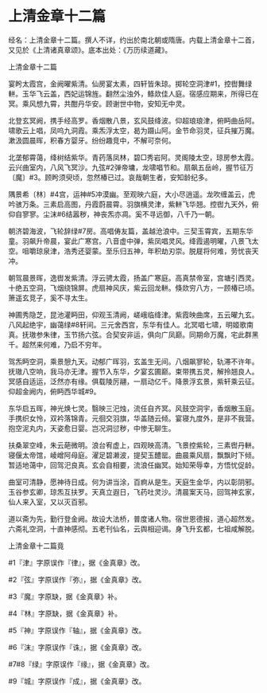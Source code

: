 # 上清金章十二篇

经名：上清金章十二篇。撰人不详，约出於南北朝或隋唐。内载上清金章十二首，又见於《上清诸真章颂》。底本出处：《万历续道藏》。

上清金章十二篇

宴盻太霞宫，金阙曜紫清。仙房宴太素，四轩皆朱琼。掷轮空洞津#1，控辔舞绿軿。玉华飞云盖，西妃运锦旌。翻然尘浊外，鲦欻佳人庭。宿感应期来，所得已在冥。乘风想九霄，共酣丹华安。顾谢世中物，安知无中灵。

北登玄冥阙，携手经高罗。香烟散八景，玄风鼓绛波。仰超琅琅津，俯眄曲岳阿。啸歌云上唱，凤呜九洞霞。乘炁浮太空，曷为蹑山阿。金节命羽灵，征兵摧万魔。漱汲圆晨晖，积春方婴牙。纷纷趣竞中，不解可奈何。

北垄郁霄蔼，绛树结紫华。青药落凤林，碧□秀岩阿。灵阁陵太空，琼房参太霞。云兴曲室内，八风飞冥沙。九弦#2弹帝墉，龙啸唱节和。扇飙五岳岭，握节征万〔魔〕#3。顾盻须臾顷，忽然椿已过。哀哉朝生者，安知龄纪多。

隅景希〔林〕#4宫，运神#5冲漠幽。至观映六庭，大小尽逍遥。龙吹缠盖云，虎吟骇万条。三素启高图，丹霞蔚晨霄。羽旗横灵津，紫軿飞华翘。控辔九天外，俯仰自寥寥。尘沫#6结嚣秽，神丧炁亦凋。奚不寻远御，八千乃一朝。

朝济碧海波，飞轮辞绿#7房。高唱俦友篇，盖越沧浪中。三契玉霄宾，五期东华童。羽飙升帝晨，宴此广寒宫。八音虚中弹，紫凤唱灵风。绛霞遏明曜，八景飞太空。咀嚼琼泉津，浩秀还婴蒙。至乐归五神，年积劫刃崇。脱屣将何难，劳忧丧天冲。

朝驾晨景晖，逸辔发紫清。浮云骋太霞，扬盖广寒庭。高真禁帝室，宫塘引西灵。十绝五空洞，飞烟绕锦屏。虎扇神风庆，紫云回龙軿。倏欻穷八方，一顾椿已顷。箫遥玄竞子，奚不寻太生。

神圃秀隐芝，昆池灌眄田，仰观玉清阙，嵯峨临绛津。紫霞映曲席，五云曜九玄。八风起绝宇，幽蔼绿#8轩间。三元舍西宫，东华有佳人。北冥唱七啸，明姬歌南真。抚璈参朱律，玉节扬六弦。合契安非运，俱向广凤巅。同期命万魔，宅此群黑千。超然来何难，乃启不穷年。

驾炁眄空洞，乘景憩九天。动郁广晖羽，玄盖生无间。八烟飙寥轮，轨滞不许年。抚璈八空响，我马亦无津。握节入东华，夕宴玄圃巅。束带携五灵，解拎翘良人。冥感自适运，泛然亦有缘。俱载陵厉翮，一扇动亿千。降景浮玄景，紫轩乘云征。仰超金阙内，俯眄西华城#9。

东华启五晖，神光焕七灵。翳映三汜烛，流任自齐冥。风鼓空洞宇，香烟散玉庭。手携织女怜，双衿落锦青。元徊交羽旗，华盖随云倾。宴寝九度外，是非不我营。抱空泥丸内，天姿愈日婴。岂况洞愆秽，中惨无聊生。

扶桑翠空峰，朱云葩微明。浪台宥虚上，四观映高清。飞景控紫轮，三素辔丹軿。寝偃太帝馆，崚嶒阿母庭。濯足碧濑波，提契玉醴罂。曲晨乘风扇，飘飘时下倾。暂适地蔼中，回驾汜良真。玄会自相要，流浪任幽冥。始知荣辱幸，方悟忧促龄。

曲室可清静，愿神待日成。何为讲当涂，百痾从是生。天庭生金华，内以彰阴邪。玉谷参玄卿，琼炁互扶罗。天真立遐日，飞药吐灵沙。清晨案天马，回驾神玄家，仙人来入室，又以灭百邪。

道以斋为先，勤行登金阙。故设大法桥，普度诸人物。宿世恩德报，道心超然发。六斋礼空洞，十直神感彻。五老刊仙名，云舆相迎谒。身飞升玄都，七祖咸解脱。

上清金章十二篇竟

#1『津』字原误作『律』，据《金真章》改。

#2『弦』字原误作『弥』，据《金真章》改。

#3『魔』字原缺，据《金真章》补。

#4『林』字原缺，据《金真章》补。

#5『神』字原误作『轴』，据《金真章》改。

#6『沫』字原误作『诛』，据《金真章》改。

#7#8『绿』字原误作『缘』，据《金真章》改。

#9『城』字原误作『成』，据《金真章》改。
